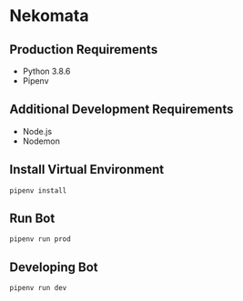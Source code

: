 # Nekomata

## Production Requirements

- Python 3.8.6
- Pipenv

## Additional Development Requirements

- Node.js
- Nodemon

## Install Virtual Environment

```
pipenv install
```

## Run Bot
```
pipenv run prod
```
## Developing Bot
```
pipenv run dev
```
